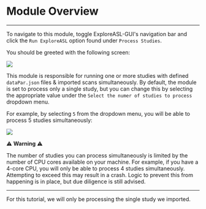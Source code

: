 # Module Overview

---

To navigate to this module, toggle ExploreASL-GUI's navigation bar and click the `Run ExploreASL` option found under `Process Studies`.

You should be greeted with the following screen:

<img src="../../../assets/img/Tutorial/RunEASL/RunEASL_LandingPage.png">

This module is responsible for running one or more studies with defined `dataPar.json` files & imported scans simultaneously. By default, the module is set to process only a single study, but you can change this by selecting the appropriate value under the `Select the numer of studies to process` dropdown menu.

For example, by selecting `5` from the dropdown menu, you will be able to process 5 studies simultaneously:

<img src="../../../assets/img/Tutorial/RunEASL/RunEASL_ChangingNumOfStudies.png">

:warning: **Warning** :warning: 

The number of studies you can process simultaneously is limited by the number of CPU cores available on your machine. For example, if you have a 4-core CPU, you will only be able to process 4 studies simultaneously. Attempting to exceed this may result in a crash. Logic to prevent this from happening is in place, but due diligence is still advised.

---

For this tutorial, we will only be processing the single study we imported.